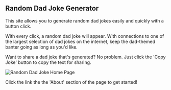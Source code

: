 ## Random Dad Joke Generator

This site allows you to generate random dad jokes easily and quickly with a button click.

With every click, a random dad joke will appear. With connections to one of the largest selection of dad jokes on the internet, keep the dad-themed banter going as long as you'd like.

Want to share a dad joke that's generated? No problem. Just click the 'Copy Joke' button to copy the text for sharing.

![Random Dad Joke Home Page](https://user-images.githubusercontent.com/90514977/145501467-f511e4b0-5f1a-4b6c-a7e3-4bf1d345331e.png)

Click the link the the 'About' section of the page to get started!
